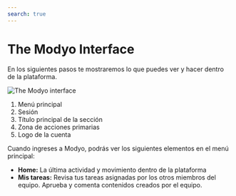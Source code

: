 ```yaml
---
search: true
---
```


# The Modyo Interface

En los siguientes pasos te mostraremos lo que puedes ver y hacer dentro de la plataforma.

![The Modyo interface](/assets/img/platform/modyo-screenshot.png)

1. Menú principal
2. Sesión
3. Título principal de la sección
4. Zona de acciones primarias
5. Logo de la cuenta

Cuando ingreses a Modyo, podrás ver los siguientes elementos en el menú principal:

- **Home:** La última actividad y movimiento dentro de la plataforma
- **Mis tareas:** Revisa tus tareas asignadas por los otros miembros del equipo. Aprueba y comenta contenidos creados por el equipo.